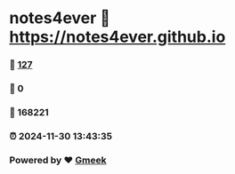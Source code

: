 # notes4ever :link: https://notes4ever.github.io 
### :page_facing_up: [127](https://notes4ever.github.io/tag.html) 
### :speech_balloon: 0 
### :hibiscus: 168221 
### :alarm_clock: 2024-11-30 13:43:35 
### Powered by :heart: [Gmeek](https://github.com/Meekdai/Gmeek)
